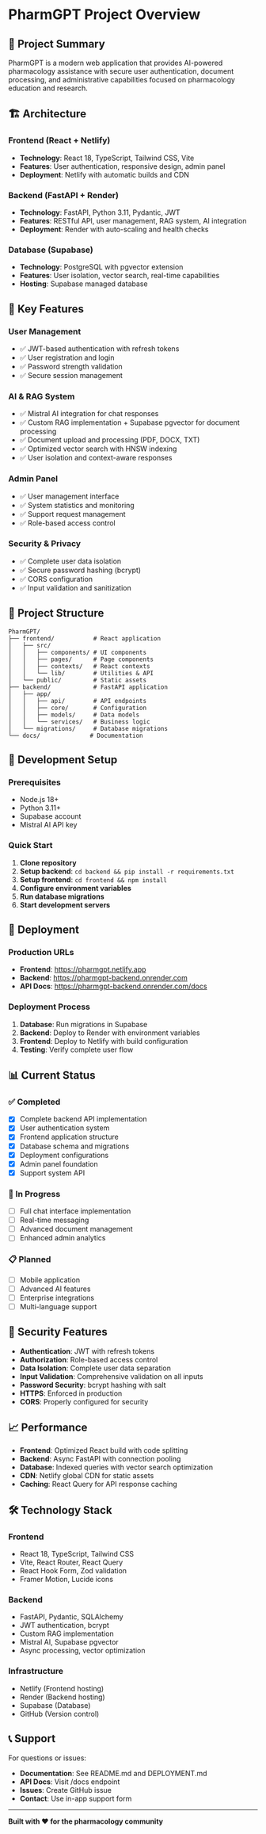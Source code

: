 # PharmGPT Project Overview

## 🎯 Project Summary

PharmGPT is a modern web application that provides AI-powered pharmacology assistance with secure user authentication, document processing, and administrative capabilities focused on pharmacology education and research.

## 🏗️ Architecture

### Frontend (React + Netlify)
- **Technology**: React 18, TypeScript, Tailwind CSS, Vite
- **Features**: User authentication, responsive design, admin panel
- **Deployment**: Netlify with automatic builds and CDN

### Backend (FastAPI + Render)
- **Technology**: FastAPI, Python 3.11, Pydantic, JWT
- **Features**: RESTful API, user management, RAG system, AI integration
- **Deployment**: Render with auto-scaling and health checks

### Database (Supabase)
- **Technology**: PostgreSQL with pgvector extension
- **Features**: User isolation, vector search, real-time capabilities
- **Hosting**: Supabase managed database

## 🚀 Key Features

### User Management
- ✅ JWT-based authentication with refresh tokens
- ✅ User registration and login
- ✅ Password strength validation
- ✅ Secure session management

### AI & RAG System
- ✅ Mistral AI integration for chat responses
- ✅ Custom RAG implementation + Supabase pgvector for document processing
- ✅ Document upload and processing (PDF, DOCX, TXT)
- ✅ Optimized vector search with HNSW indexing
- ✅ User isolation and context-aware responses

### Admin Panel
- ✅ User management interface
- ✅ System statistics and monitoring
- ✅ Support request management
- ✅ Role-based access control

### Security & Privacy
- ✅ Complete user data isolation
- ✅ Secure password hashing (bcrypt)
- ✅ CORS configuration
- ✅ Input validation and sanitization

## 📁 Project Structure

```
PharmGPT/
├── frontend/           # React application
│   ├── src/
│   │   ├── components/ # UI components
│   │   ├── pages/      # Page components
│   │   ├── contexts/   # React contexts
│   │   └── lib/        # Utilities & API
│   └── public/         # Static assets
├── backend/            # FastAPI application
│   ├── app/
│   │   ├── api/        # API endpoints
│   │   ├── core/       # Configuration
│   │   ├── models/     # Data models
│   │   └── services/   # Business logic
│   └── migrations/     # Database migrations
└── docs/              # Documentation
```

## 🔧 Development Setup

### Prerequisites
- Node.js 18+
- Python 3.11+
- Supabase account
- Mistral AI API key

### Quick Start
1. **Clone repository**
2. **Setup backend**: `cd backend && pip install -r requirements.txt`
3. **Setup frontend**: `cd frontend && npm install`
4. **Configure environment variables**
5. **Run database migrations**
6. **Start development servers**

## 🚀 Deployment

### Production URLs
- **Frontend**: https://pharmgpt.netlify.app
- **Backend**: https://pharmgpt-backend.onrender.com
- **API Docs**: https://pharmgpt-backend.onrender.com/docs

### Deployment Process
1. **Database**: Run migrations in Supabase
2. **Backend**: Deploy to Render with environment variables
3. **Frontend**: Deploy to Netlify with build configuration
4. **Testing**: Verify complete user flow

## 📊 Current Status

### ✅ Completed
- [x] Complete backend API implementation
- [x] User authentication system
- [x] Frontend application structure
- [x] Database schema and migrations
- [x] Deployment configurations
- [x] Admin panel foundation
- [x] Support system API

### 🚧 In Progress
- [ ] Full chat interface implementation
- [ ] Real-time messaging
- [ ] Advanced document management
- [ ] Enhanced admin analytics

### 📋 Planned
- [ ] Mobile application
- [ ] Advanced AI features
- [ ] Enterprise integrations
- [ ] Multi-language support

## 🔐 Security Features

- **Authentication**: JWT with refresh tokens
- **Authorization**: Role-based access control
- **Data Isolation**: Complete user data separation
- **Input Validation**: Comprehensive validation on all inputs
- **Password Security**: bcrypt hashing with salt
- **HTTPS**: Enforced in production
- **CORS**: Properly configured for security

## 📈 Performance

- **Frontend**: Optimized React build with code splitting
- **Backend**: Async FastAPI with connection pooling
- **Database**: Indexed queries with vector search optimization
- **CDN**: Netlify global CDN for static assets
- **Caching**: React Query for API response caching

## 🛠️ Technology Stack

### Frontend
- React 18, TypeScript, Tailwind CSS
- Vite, React Router, React Query
- React Hook Form, Zod validation
- Framer Motion, Lucide icons

### Backend
- FastAPI, Pydantic, SQLAlchemy
- JWT authentication, bcrypt
- Custom RAG implementation
- Mistral AI, Supabase pgvector
- Async processing, vector optimization

### Infrastructure
- Netlify (Frontend hosting)
- Render (Backend hosting)
- Supabase (Database)
- GitHub (Version control)

## 📞 Support

For questions or issues:
- **Documentation**: See README.md and DEPLOYMENT.md
- **API Docs**: Visit /docs endpoint
- **Issues**: Create GitHub issue
- **Contact**: Use in-app support form

---

**Built with ❤️ for the pharmacology community**